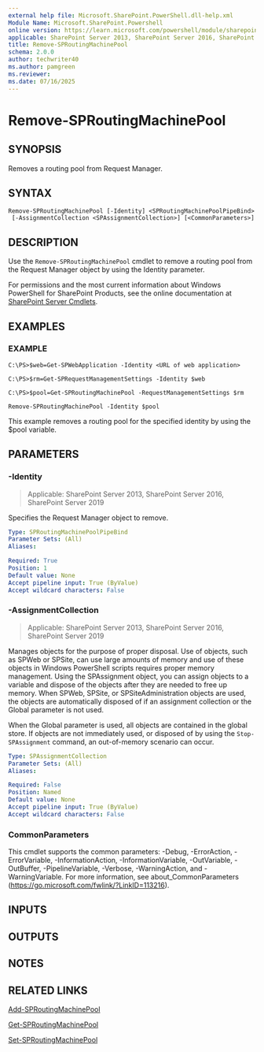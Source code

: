 ```yaml
---
external help file: Microsoft.SharePoint.PowerShell.dll-help.xml
Module Name: Microsoft.SharePoint.Powershell
online version: https://learn.microsoft.com/powershell/module/sharepoint-server/remove-sproutingmachinepool
applicable: SharePoint Server 2013, SharePoint Server 2016, SharePoint Server 2019
title: Remove-SPRoutingMachinePool
schema: 2.0.0
author: techwriter40
ms.author: pamgreen
ms.reviewer:
ms.date: 07/16/2025
---
```


# Remove-SPRoutingMachinePool

## SYNOPSIS
Removes a routing pool from Request Manager.

## SYNTAX

```
Remove-SPRoutingMachinePool [-Identity] <SPRoutingMachinePoolPipeBind>
 [-AssignmentCollection <SPAssignmentCollection>] [<CommonParameters>]
```

## DESCRIPTION
Use the `Remove-SPRoutingMachinePool` cmdlet to remove a routing pool from the Request Manager object by using the Identity parameter.

For permissions and the most current information about Windows PowerShell for SharePoint Products, see the online documentation at [SharePoint Server Cmdlets](https://learn.microsoft.com/powershell/sharepoint/sharepoint-server/sharepoint-server-cmdlets).

## EXAMPLES

### EXAMPLE
```
C:\PS>$web=Get-SPWebApplication -Identity <URL of web application>

C:\PS>$rm=Get-SPRequestManagementSettings -Identity $web

C:\PS>$pool=Get-SPRoutingMachinePool -RequestManagementSettings $rm

Remove-SPRoutingMachinePool -Identity $pool
```

This example removes a routing pool for the specified identity by using the $pool variable.

## PARAMETERS

### -Identity

> Applicable: SharePoint Server 2013, SharePoint Server 2016, SharePoint Server 2019

Specifies the Request Manager object to remove.

```yaml
Type: SPRoutingMachinePoolPipeBind
Parameter Sets: (All)
Aliases:

Required: True
Position: 1
Default value: None
Accept pipeline input: True (ByValue)
Accept wildcard characters: False
```

### -AssignmentCollection

> Applicable: SharePoint Server 2013, SharePoint Server 2016, SharePoint Server 2019

Manages objects for the purpose of proper disposal.
Use of objects, such as SPWeb or SPSite, can use large amounts of memory and use of these objects in Windows PowerShell scripts requires proper memory management.
Using the SPAssignment object, you can assign objects to a variable and dispose of the objects after they are needed to free up memory.
When SPWeb, SPSite, or SPSiteAdministration objects are used, the objects are automatically disposed of if an assignment collection or the Global parameter is not used.

When the Global parameter is used, all objects are contained in the global store.
If objects are not immediately used, or disposed of by using the `Stop-SPAssignment` command, an out-of-memory scenario can occur.

```yaml
Type: SPAssignmentCollection
Parameter Sets: (All)
Aliases:

Required: False
Position: Named
Default value: None
Accept pipeline input: True (ByValue)
Accept wildcard characters: False
```

### CommonParameters
This cmdlet supports the common parameters: -Debug, -ErrorAction, -ErrorVariable, -InformationAction, -InformationVariable, -OutVariable, -OutBuffer, -PipelineVariable, -Verbose, -WarningAction, and -WarningVariable. For more information, see about_CommonParameters (https://go.microsoft.com/fwlink/?LinkID=113216).

## INPUTS

## OUTPUTS

## NOTES

## RELATED LINKS

[Add-SPRoutingMachinePool](Add-SPRoutingMachinePool.md)

[Get-SPRoutingMachinePool](Get-SPRoutingMachinePool.md)

[Set-SPRoutingMachinePool](Set-SPRoutingMachinePool.md)
